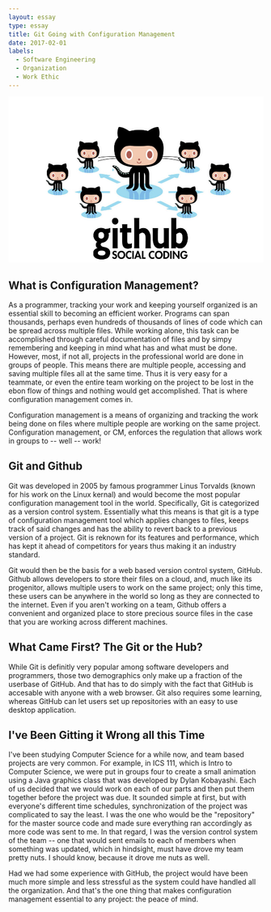 ```yaml
---
layout: essay
type: essay
title: Git Going with Configuration Management
date: 2017-02-01
labels:
  - Software Engineering 
  - Organization
  - Work Ethic
---
```


<img  src="../images/githubImage.jpg">

## What is Configuration Management? ##

As a programmer, tracking your work and keeping yourself organized is an essential skill to becoming an efficient worker. Programs can span thousands, perhaps even hundreds of thousands of lines of code which can be spread across multiple files. While working alone, this task can be accomplished through careful documentation of files and by simpy remembering and keeping in mind what has and what must be done. However, most, if not all, projects in the professional world are done in groups of people. This means there are multiple people, accessing and saving multiple files all at the same time. Thus it is very easy for a teammate, or even the entire team working on the project to be lost in the ebon flow of things and nothing would get accomplished. That is where configuration management comes in. 

Configuration management is a means of organizing and tracking the work being done on files where multiple people are working on the same project. Configuration management, or CM, enforces the regulation that allows work in groups to -- well -- work! 

## Git and Github ##

Git was developed in 2005 by famous programmer Linus Torvalds (known for his work on the Linux kernal) and would become the most popular configuration management tool in the world. Specifically, Git is categorized as a version control system. Essentially what this means is that git is a type of configuration management tool which applies changes to files, keeps track of said changes and has the ability to revert back to a previous version of a project. Git is reknown for its features and performance, which has kept it ahead of competitors for years thus making it an industry standard. 

Git would then be the basis for a web based version control system, GitHub. Github allows developers to store their files on a cloud, and, much like its progenitor, allows multiple users to work on the same project; only this time, these users can be anywhere in the world so long as they are connected to the internet. Even if you aren't working on a team, Github offers a convenient and organized place to store precious source files in the case that you are working across different machines. 

## What Came First? The Git or the Hub? ##

While Git is definitly very popular among software developers and programmers, those two demographics only make up a fraction of the userbase of GitHub. And that has to do simply with the fact that GitHub is accesable with anyone with a web browser. Git also requires some learning, whereas GitHub can let users set up repositories with an easy to use desktop application. 


## I've Been Gitting it Wrong all this Time ##

I've been studying Computer Science for a while now, and team based projects are very common. For example, in ICS 111, which is Intro to Computer Science, we were put in groups four to create a small animation using a Java graphics class that was developed by Dylan Kobayashi. Each of us decided that we would work on each of our parts and then put them together before the project was due. It sounded simple at first, but with everyone's different time schedules, synchronization of the project was complicated to say the least. I was the one who would be the "repository" for the master source code and made sure everything ran accordingly as more code was sent to me. In that regard, I was the version control system of the team --  one that would sent emails to each of members when something was updated, which in hindsight, must have drove my team pretty nuts. I should know, because it drove me nuts as well. 

Had we had some experience with GitHub, the project would have been much more simple and less stressful as the system could have handled all the organization. And that's the one thing that makes configuration management essential to any project: the peace of mind. 


